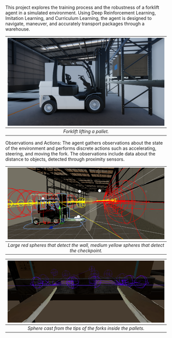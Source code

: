 This project explores the training process and the robustness of a forklift agent in a simulated environment. Using Deep Reinforcement Learning, Imitation Learning, and Curriculum Learning, the agent is designed to navigate, maneuver, and accurately transport packages through a warehouse.

| <img src="img/forklift01.png" alt="Forklift" width="500"> |
|:--:|
| *Forklift lifting a pallet.* |

Observations and Actions: The agent gathers observations about the state of the environment and performs discrete actions such as accelerating, steering, and moving the fork. The observations include data about the distance to objects, detected through proximity sensors.

| <img src="img/ray01.png" alt="Forklift" width="500"> |
|:--:|
| *Large red spheres that detect the wall, medium yellow spheres that detect the checkpoint.* |

| <img src="img/ray02.png" alt="Forklift" width="500"> |
|:--:|
| *Sphere cast from the tips of the forks inside the pallets.* |
